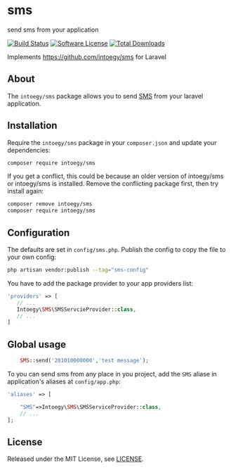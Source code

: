 # sms
send sms from your application

[![Build Status][ico-actions]][link-actions]
[![Software License][ico-license]](LICENSE.md)
[![Total Downloads][ico-downloads]][link-downloads]

Implements https://github.com/intoegy/sms for Laravel

## About

The `intoegy/sms` package allows you to send [SMS](https://themastergate.com/app/session/register?source=gomaa)
from your laravel application.


## Installation

Require the `intoegy/sms` package in your `composer.json` and update your dependencies:
```sh
composer require intoegy/sms
```

If you get a conflict, this could be because an older version of intoegy/sms or intoegy/sms is installed. Remove the conflicting package first, then try install again:

```sh
composer remove intoegy/sms 
composer require intoegy/sms
```
## Configuration

The defaults are set in `config/sms.php`. Publish the config to copy the file to your own config:
```sh
php artisan vendor:publish --tag="sms-config"
```

You have to add the package provider to your app providers list:
```php
'providers' => [
   // ...
   Intoegy\SMS\SMSServcieProvider::class,
   // ...
]
```

## Global usage
```php
    SMS::send('201010000000','test message');
```

To you can send sms from any place in you project, add the `SMS` aliase in application's aliases at `config/app.php`:

```php
'aliases' => [

    "SMS"=>Intoegy\SMS\SMSServiceProvider::class,
    // ...
];
```


## License

Released under the MIT License, see [LICENSE](LICENSE.md).

[ico-version]: https://img.shields.io/packagist/v/intoegy/sms.svg?style=flat-square
[ico-license]: https://img.shields.io/badge/license-MIT-brightgreen.svg?style=flat-square
[ico-actions]: https://github.com/ntoegy/sms/workflows/.github/workflows/run-tests.yml/badge.svg
[ico-scrutinizer]: https://img.shields.io/scrutinizer/coverage/g/intoegy/sms.svg?style=flat-square
[ico-code-quality]: https://img.shields.io/scrutinizer/g/intoegy/sms.svg?style=flat-square
[ico-downloads]: https://img.shields.io/packagist/dt/intoegy/sms.svg?style=flat-square

[link-packagist]: https://packagist.org/packages/intoegy/sms
[link-actions]: https://github.com/intoegy/sms/actions
[link-scrutinizer]: https://scrutinizer-ci.com/g/intoegy/sms/code-structure
[link-code-quality]: https://scrutinizer-ci.com/g/intoegy/sms
[link-downloads]: https://packagist.org/packages/intoegy/sms
[link-author]: https://github.com/intoegy
[link-contributors]: ../../contributors
